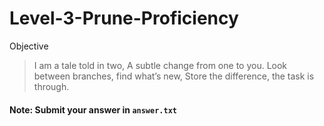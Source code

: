 # Level-3-Prune-Proficiency

Objective

>I am a tale told in two,
>A subtle change from one to you.
>Look between branches, find what’s new,
>Store the difference, the task is through.

#### Note: Submit your answer in `answer.txt`
